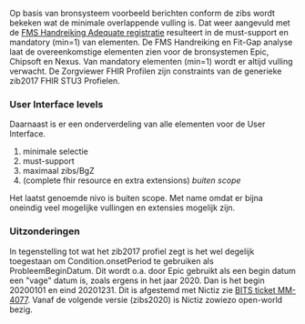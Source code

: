 
Op basis van bronsysteem voorbeeld berichten conform de zibs wordt bekeken wat de minimale overlappende vulling is.
Dat weer aangevuld met de [FMS Handreiking Adequate registratie](https://amigo.nictiz.nl/handreiking-adequate-registratie) resulteert in de must-support en mandatory (min=1) van elementen.
De FMS Handreiking en Fit-Gap analyse laat de overeenkomstige elementen zien voor de bronsystemen Epic, Chipsoft en Nexus.
Van mandatory elementen (min=1) wordt er altijd vulling verwacht.
De Zorgviewer FHIR Profilen zijn constraints van de generieke zib2017 FHIR STU3 Profielen.

### User Interface levels

Daarnaast is er een onderverdeling van alle elementen voor de User Interface.

1. minimale selectie
1. must-support
1. maximaal zibs/BgZ
1. (complete fhir resource en extra extensions) *buiten scope*

Het laatst genoemde nivo is buiten scope. Met name omdat er bijna oneindig veel mogelijke vullingen en extensies mogelijk zijn.

### Uitzonderingen

In tegenstelling tot wat het zib2017 profiel zegt is het wel degelijk toegestaan om Condition.onsetPeriod te gebruiken als ProbleemBeginDatum. Dit wordt o.a. door Epic gebruikt als een begin datum een "vage" datum is, zoals ergens in het jaar 2020. Dan is het begin 20200101 en eind 20201231.
Dit is afgestemd met Nictiz zie [BITS ticket MM-4077](https://bits.nictiz.nl/browse/MM-4077).
Vanaf de volgende versie (zibs2020) is Nictiz zowiezo open-world bezig.
